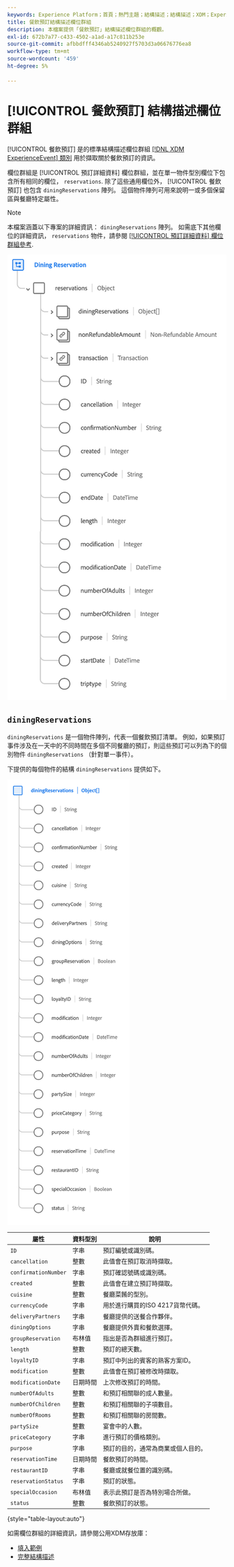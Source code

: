 ```yaml
---
keywords: Experience Platform；首頁；熱門主題；結構描述；結構描述；XDM；ExperienceEvent；欄位；結構描述；結構描述；結構描述設計；欄位群組；欄位群組；預訂；就餐；
title: 餐飲預訂結構描述欄位群組
description: 本檔案提供「餐飲預訂」結構描述欄位群組的概觀。
exl-id: 672b7a77-c433-4502-a1ad-a17c811b253e
source-git-commit: afbbdfff4346ab5240927f5703d3a06676776ea8
workflow-type: tm+mt
source-wordcount: '459'
ht-degree: 5%

---
```


# [!UICONTROL 餐飲預訂] 結構描述欄位群組

[!UICONTROL 餐飲預訂] 是的標準結構描述欄位群組 [[!DNL XDM ExperienceEvent] 類別](../../classes/experienceevent.md) 用於擷取關於餐飲預訂的資訊。

欄位群組是 [!UICONTROL 預訂詳細資料] 欄位群組，並在單一物件型別欄位下包含所有相同的欄位， `reservations`. 除了這些通用欄位外， [!UICONTROL 餐飲預訂] 也包含 `diningReservations` 陣列。 這個物件陣列可用來說明一或多個保留區與餐廳特定屬性。

>[!NOTE]
>
>本檔案涵蓋以下專案的詳細資訊： `diningReservations` 陣列。 如需底下其他欄位的詳細資訊， `reservations` 物件，請參閱 [[!UICONTROL 預訂詳細資料] 欄位群組參考](./reservation-details.md).

![餐飲預訂結構](../../images/field-groups/dining-reservation/structure.png)

## `diningReservations`

`diningReservations` 是一個物件陣列，代表一個餐飲預訂清單。 例如，如果預訂事件涉及在一天中的不同時間在多個不同餐廳的預訂，則這些預訂可以列為下的個別物件 `diningReservations` （針對單一事件）。

下提供的每個物件的結構 `diningReservations` 提供如下。

![diningReservations結構](../../images/field-groups/dining-reservation/diningReservations.png)

| 屬性 | 資料型別 | 說明 |
| --- | --- | --- |
| `ID` | 字串 | 預訂編號或識別碼。 |
| `cancellation` | 整數 | 此值會在預訂取消時擷取。 |
| `confirmationNumber` | 字串 | 預訂確認號碼或識別碼。 |
| `created` | 整數 | 此值會在建立預訂時擷取。 |
| `cuisine` | 整數 | 餐廳菜餚的型別。 |
| `currencyCode` | 字串 | 用於進行購買的ISO 4217貨幣代碼。 |
| `deliveryPartners` | 字串 | 餐廳提供的送餐合作夥伴。 |
| `diningOptions` | 字串 | 餐廳提供外賣和餐飲選擇。 |
| `groupReservation` | 布林值 | 指出是否為群組進行預訂。 |
| `length` | 整數 | 預訂的總天數。 |
| `loyaltyID` | 字串 | 預訂中列出的賓客的熟客方案ID。 |
| `modification` | 整數 | 此值會在預訂被修改時擷取。 |
| `modificationDate` | 日期時間 | 上次修改預訂的時間。 |
| `numberOfAdults` | 整數 | 和預訂相關聯的成人數量。 |
| `numberOfChildren` | 整數 | 和預訂相關聯的子項數目。 |
| `numberOfRooms` | 整數 | 和預訂相關聯的房間數。 |
| `partySize` | 整數 | 宴會中的人數。 |
| `priceCategory` | 字串 | 進行預訂的價格類別。 |
| `purpose` | 字串 | 預訂的目的，通常為商業或個人目的。 |
| `reservationTime` | 日期時間 | 餐飲預訂的時間。 |
| `restaurantID` | 字串 | 餐廳或就餐位置的識別碼。 |
| `reservationStatus` | 字串 | 預訂的狀態。 |
| `specialOccasion` | 布林值 | 表示此預訂是否為特別場合所做。 |
| `status` | 整數 | 餐飲預訂的狀態。 |

{style="table-layout:auto"}

如需欄位群組的詳細資訊，請參閱公用XDM存放庫：

* [填入範例](https://github.com/adobe/xdm/blob/master/components/fieldgroups/experience-event/industry-verticals/experienceevent-dining-reservation.example.1.json)
* [完整結構描述](https://github.com/adobe/xdm/blob/master/components/fieldgroups/experience-event/industry-verticals/experienceevent-dining-reservation.schema.json)
